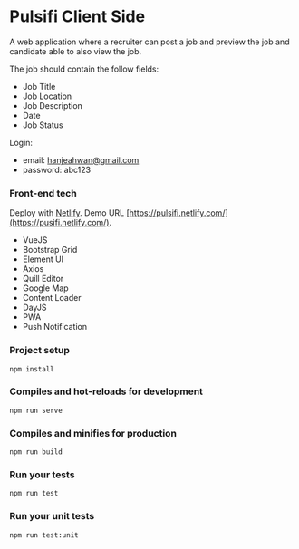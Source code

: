 # Pulsifi Client Side

A web application where a recruiter can post a job and preview the job and candidate able to also view the job.

The job should contain the follow fields:
- Job Title
- Job Location
- Job Description
- Date
- Job Status

Login: 
- email: hanjeahwan@gmail.com
- password: abc123

### Front-end tech
Deploy with [Netlify](https://www.netlify.com). Demo URL [https://pulsifi.netlify.com/](https://pusifi.netlify.com/).
* VueJS
* Bootstrap Grid
* Element UI
* Axios
* Quill Editor
* Google Map
* Content Loader
* DayJS
* PWA
* Push Notification


### Project setup

```
npm install
```

### Compiles and hot-reloads for development
```
npm run serve
```

### Compiles and minifies for production
```
npm run build
```

### Run your tests
```
npm run test
```

### Run your unit tests
```
npm run test:unit
```
